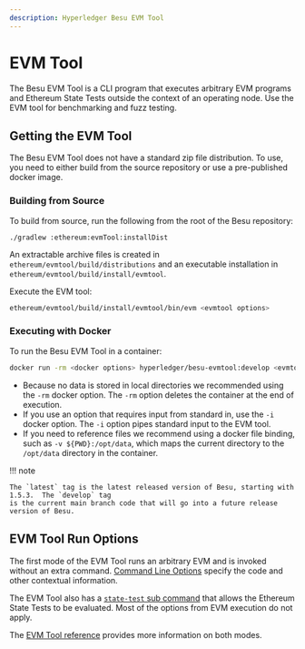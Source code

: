 ```yaml
---
description: Hyperledger Besu EVM Tool
---
```


# EVM Tool

The Besu EVM Tool is a CLI program that executes arbitrary EVM programs and Ethereum State Tests
outside the context of an operating node. Use the EVM tool for benchmarking and fuzz testing.

## Getting the EVM Tool

The Besu EVM Tool does not have a standard zip file distribution. To use, you need to either
build from the source repository or use a pre-published docker image.

### Building from Source

To build from source, run the following from the root of the Besu repository:

```
./gradlew :ethereum:evmTool:installDist
```

An extractable archive files is created in `ethereum/evmtool/build/distributions` and an
executable installation in `ethereum/evmtool/build/install/evmtool`.

Execute the EVM tool:

```bash
ethereum/evmtool/build/install/evmtool/bin/evm <evmtool options>
```

### Executing with Docker

To run the Besu EVM Tool in a container:

```bash
docker run -rm <docker options> hyperledger/besu-evmtool:develop <evmtool options>
```

- Because no data is stored in local directories we recommended using the `-rm` docker option.
  The `-rm` option deletes the container at the end of execution.
- If you use an option that requires input from standard in, use the `-i` docker option. The `-i` option
  pipes standard input to the EVM tool.
- If you need to reference files we recommend using a docker file binding, such as
  `-v ${PWD}:/opt/data`, which maps the current directory to the `/opt/data` directory in the
  container.

!!! note

    The `latest` tag is the latest released version of Besu, starting with 1.5.3.  The `develop` tag
    is the current main branch code that will go into a future release version of Besu.

## EVM Tool Run Options

The first mode of the EVM Tool runs an arbitrary EVM and is invoked without an extra command.  [Command
Line Options](../../Reference/Evm-Tool.md) specify the code and other contextual information.

The EVM Tool also has a [`state-test` sub command](../../Reference/Evm-Tool.md#evm-tool-state-test-options)
that allows the Ethereum State Tests to be evaluated. Most of the options from EVM execution do not apply.

The [EVM Tool reference](../../Reference/Evm-Tool.md) provides more information on both modes. 
